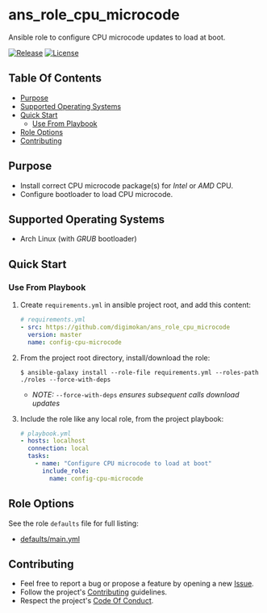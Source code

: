 # ans_role_cpu_microcode

Ansible role to configure CPU microcode updates to load at boot.

[![Release](https://img.shields.io/github/release/digimokan/ans_role_cpu_microcode.svg?label=release)](https://github.com/digimokan/ans_role_cpu_microcode/releases/latest "Latest Release Notes")
[![License](https://img.shields.io/badge/license-MIT-blue.svg?label=license)](LICENSE.md "Project License")

## Table Of Contents

* [Purpose](#purpose)
* [Supported Operating Systems](#supported-operating-systems)
* [Quick Start](#quick-start)
    * [Use From Playbook](#use-from-playbook)
* [Role Options](#role-options)
* [Contributing](#contributing)

## Purpose

* Install correct CPU microcode package(s) for _Intel_ or _AMD_ CPU.
* Configure bootloader to load CPU microcode.

## Supported Operating Systems

* Arch Linux (with _GRUB_ bootloader)

## Quick Start

### Use From Playbook

1. Create `requirements.yml` in ansible project root, and add this content:

   ```yaml
   # requirements.yml
   - src: https://github.com/digimokan/ans_role_cpu_microcode
     version: master
     name: config-cpu-microcode
   ```

2. From the project root directory, install/download the role:

   ```shell
   $ ansible-galaxy install --role-file requirements.yml --roles-path ./roles --force-with-deps
   ```

   * _NOTE:_ `--force-with-deps` _ensures subsequent calls download updates_

3. Include the role like any local role, from the project playbook:

   ```yaml
   # playbook.yml
   - hosts: localhost
     connection: local
     tasks:
       - name: "Configure CPU microcode to load at boot"
         include_role:
           name: config-cpu-microcode
   ```

## Role Options

See the role `defaults` file for full listing:

  * [defaults/main.yml](../defaults/main.yml)

## Contributing

* Feel free to report a bug or propose a feature by opening a new
  [Issue](https://github.com/digimokan/ans_role_cpu_microcode/issues).
* Follow the project's [Contributing](CONTRIBUTING.md) guidelines.
* Respect the project's [Code Of Conduct](CODE_OF_CONDUCT.md).

